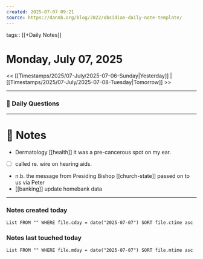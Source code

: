 ```yaml
---
created: 2025-07-07 09:21
source: https://dannb.org/blog/2022/obsidian-daily-note-template/
---
```

tags:: [[+Daily Notes]]

# Monday, July 07, 2025

<< [[Timestamps/2025/07-July/2025-07-06-Sunday|Yesterday]] | [[Timestamps/2025/07-July/2025-07-08-Tuesday|Tomorrow]] >>

---
### 📅 Daily Questions

---
# 📝 Notes
- Dermatology [[health]] it was a pre-cancerous spot on my ear.
- [ ] called re. wire on hearing aids.
- n.b. the message from Presiding Bishop [[church-state]] passed on to us via Peter
- [[banking]] update homebank data

---
### Notes created today
```dataview
List FROM "" WHERE file.cday = date("2025-07-07") SORT file.ctime asc
```

### Notes last touched today
```dataview
List FROM "" WHERE file.mday = date("2025-07-07") SORT file.mtime asc
```
